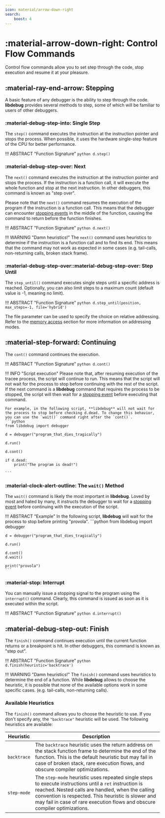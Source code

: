 ```yaml
---
icon: material/arrow-down-right
search:
    boost: 4
---
```

# :material-arrow-down-right: Control Flow Commands

Control flow commands allow you to set step through the code, stop execution and resume it at your pleasure. 

## :material-ray-end-arrow: Stepping
A basic feature of any debugger is the ability to step through the code. **libdebug** provides several methods to step, some of which will be familiar to users of other debuggers.

### :material-debug-step-into: Single Step
The `step()` command executes the instruction at the instruction pointer and stops the process. When possible, it uses the hardware single-step feature of the CPU for better performance.

!!! ABSTRACT "Function Signature"
    ```python
    d.step()
    ```

### :material-debug-step-over: Next
The `next()` command executes the instruction at the instruction pointer and stops the process. If the instruction is a function call, it will execute the whole function and stop at the next instruction. In other debuggers, this command is known as "step over".

Please note that the `next()` command resumes the execution of the program if the instruction is a function call. This means that the debugger can encounter [stopping events](../../stopping_events/stopping_events) in the middle of the function, causing the command to return before the function finishes.

!!! ABSTRACT "Function Signature"
    ```python
    d.next()
    ```

!!! WARNING "Damn heuristics!"
    The `next()` command uses heuristics to determine if the instruction is a function call and to find its end. This means that the command may not work as expected in some cases (e.g. tail-calls, non-returning calls, broken stack frame).

### :material-debug-step-over::material-debug-step-over: Step Until

The `step_until()` command executes single steps until a specific address is reached. Optionally, you can also limit steps to a maximum count (default value is -1, meaning no limit).

!!! ABSTRACT "Function Signature"
    ```python
    d.step_until(position, max_steps=-1, file='hybrid') 
    ```

The file parameter can be used to specify the choice on relative addressing. Refer to the [memory access](../memory_access/#absolute-and-relative-addressing) section for more information on addressing modes.

## :material-step-forward: Continuing

The `cont()` command continues the execution.

!!! ABSTRACT "Function Signature"
    ```python
    d.cont()
    ```

!!! INFO "Script execution"
    Please note that, after resuming execution of the tracee process, the script will continue to run. This means that the script will not wait for the process to stop before continuing with the rest of the script. If the next command is a **libdebug** command that requires the process to be stopped, the script will then wait for a [stopping event](../../stopping_events/stopping_events) before executing that command.

    For example, in the following script, **libdebug** will not wait for the process to stop before checking d.dead. To change this behavior, you can use the `wait()` command right after the `cont()`.
    ```python
    from libdebug import debugger

    d = debugger("program_that_dies_tragically")

    d.run()

    d.cont()

    if d.dead:
        print("The program is dead!")

    ```

### :material-clock-alert-outline: The `wait()` Method

The `wait()` command is likely the most important in **libdebug**. Loved by most and hated by many, it instructs the debugger to wait for a [stopping event](../../stopping_events/stopping_events) before continuing with the execution of the script.

!!! ABSTRACT "Example"
    In the following script, **libdebug** will wait for the process to stop before printing "provola".
    ```python
    from libdebug import debugger

    d = debugger("program_that_dies_tragically")

    d.run()

    d.cont()
    d.wait()

    print("provola")
    ```

### :material-stop: Interrupt
You can manually issue a stopping signal to the program using the `interrupt()` command. Clearly, this command is issued as soon as it is executed within the script.

!!! ABSTRACT "Function Signature"
    ```python
    d.interrupt()
    ```

## :material-debug-step-out: Finish

The `finish()` command continues execution until the current function returns or a breakpoint is hit. In other debuggers, this command is known as "step out".

!!! ABSTRACT "Function Signature"
    ```python
    d.finish(heuristic='backtrace')
    ```

!!! WARNING "Damn heuristics!"
    The `finish()` command uses heuristics to determine the end of a function. While **libdebug** allows to choose the heuristic, it is possible that none of the available options work in some specific cases. (e.g. tail-calls, non-returning calls).

### Available Heuristics
The `finish()` command allows you to choose the heuristic to use. If you don't specify any, the `"backtrace"` heuristic will be used. The following heuristics are available:

| Heuristic | Description |
|-----------|-------------|
| `backtrace` | The `backtrace` heuristic uses the return address on the stack function frame to determine the end of the function. This is the default heuristic but may fail in case of broken stack, rare execution flows, and obscure compiler optimizations. |
| `step-mode` | The `step-mode` heuristic uses repeated single steps to execute instructions until a `ret` instruction is reached. Nested calls are handled, when the calling convention is respected. This heuristic is slower and may fail in case of rare execution flows and obscure compiler optimizations. |
